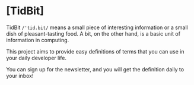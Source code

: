 # [TidBit]

TidBit `/'tid.bit/` means a small piece of interesting information or a small dish of pleasant-tasting food. A bit, on the other hand, is a basic unit of information in computing.

This project aims to provide easy definitions of terms that you can use in your daily developer life.

You can sign up for the newsletter, and you will get the definition daily to your inbox!
